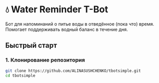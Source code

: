 # 💧 Water Reminder T-Bot

Бот для напоминаний о питье воды в отведённое (пока что) время. Помогает поддерживать водный баланс в течение дня.

## Быстрый старт

### 1. Клонирование репозитория

```bash
git clone https://github.com/ALINASUSHCHENKO/tbotsimple.git
cd tbotsimple